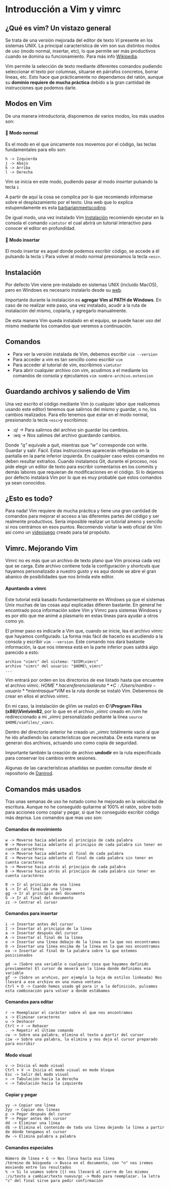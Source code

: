 # Introducción a Vim y vimrc

## ¿Qué es vim? Un vistazo general

Se trata de una versión mejorada del editor de texto *Vi* presente en los sistemas UNIX. La principal característica de vim son sus distintos modos de uso (modo normal, insertar, etc), lo que permite ser más productivos cuando se domina su funcionamiento. Para más info [Wikipedia](https://es.wikipedia.org/wiki/Vim).

Vim permite la selección de texto mediante diferentes comandos pudiendo seleccionar el texto por columnas, situarse en párrafos concretos, borrar líneas, etc. Esto hace que prácticamente no dependamos del ratón, aunque su **dominio requiere de mucha práctica** debido a la gran cantidad de instrucciones que podemos darle.

## Modos en Vim

De una manera introductoria, disponemos de varios modos, los más usados son:

#### :ghost: Modo normal 

Es el modo en el que únicamente nos movemos por el código, las teclas fundamentales para ello son:

```
h -> Izquierda
j -> Abajo
k -> Arriba
l -> Derecha
```

Vim se inicia en este modo, pudiendo pasar al modo *insertar* pulsando la tecla ```i```

A partir de aquí la cosa se complica por lo que recomiendo informarse sobre el desplazamiento por el texto. Una web que lo explica estupendamente es esta [barbarianmeetscoding](https://www.barbarianmeetscoding.com/blog/2019/02/08/boost-your-coding-fu-with-vscode-and-vim).

De igual modo, una vez instalado Vim [Instalación](#Instalación) recomiendo ejecutar en la consola el comando ```vimtutor``` el cual abrirá un tutorial interactivo para conocer el editor en profundidad.

#### :ghost: Modo insertar

El modo insertar es aquel donde podemos escribir código, se accede a él pulsando la tecla ```ì``` Para volver al modo normal presionamos la tecla ```<esc>```.

## Instalación

Por defecto Vim viene pre-instalado en sistemas UNIX (incluido MacOS), pero en Windows es necesario instalarlo desde su [web](https://www.vim.org/).

Importante durante la instalación es **agregar Vim al PATH de Windows**. En caso de no realizar este paso, una vez instalado, acudir a la ruta de instalación del mismo, copiarla, y agregarlo manualmente. 

De esta manera Vim queda instalado en el equipo, se puede hacer uso del mismo mediante los comandos que veremos a continuación.

## Comandos

* Para ver la versión instalada de Vim, debemos escribir ```vim --version```
* Para acceder a vim es tan sencillo como escribir ```vim```
* Para acceder al tutorial de vim, escribimos ```vimtutor```
* Para abrir cualquier archivo con vim, acudimos a el mediante los comandos de consola y ejecutamos ```vim nombre-archivo.extension```

## Guardando archivos y saliendo de Vim

Una vez escrito el código mediante Vim (o cualquier labor que realicemos usando este editor) tenemos que salirnos del mismo y guardar, o no, los cambios realizados. Para ello tenemos que estar en el modo normal, presionando la tecla ```<esc>```y escribimos:

* :q! -> Para salirnos del archivo sin guardar los cambios.
* :wq -> Nos salimos del archivo guardando cambios.

Donde *"q"* equivale a quit, mientras que *"w"* corresponde con write. Guardar y salir. Fácil. Estas instrucciones aparecerán reflejadas en la pantalla en la parte inferior izquierda. En cualquier caso estos comandos no deben resultar extraños. Cuando instalamos Git, durante el proceso, nos pide elegir un editor de texto para escribir comentarios en los commits y demás labores que requieran de modificaciones en el código. Si lo dejamos por defecto instalará Vim por lo que es muy probable que estos comandos ya sean conocidos.

## ¿Esto es todo?

Para nada! Vim requiere de mucha práctica y tiene una gran cantidad de comandos para mejorar el acceso a las diferentes partes del código y ser realmente productivos. Sería imposible realizar un tutorial ameno y sencillo si nos centrámos en esos puntos. Recomiendo visitar la web oficial de Vim así como un [videojuego](http://vim-adventures.com/) creado para tal propósito.

## Vimrc. Mejorando Vim

Vimrc no es más que un archivo de texto plano que Vim procesa cada vez que se carga. Este archivo contiene toda la configuración y shortcuts que hayamos personalizado a nuestro gusto y es aquí donde se abre el gran abanico de posibilidades que nos brinda este editor.

#### Apuntando a vimrc

Este tutorial está basado fundamentalmente en Windows ya que el sistemas Unix muchas de las cosas aquí explicadas difieren bastante. En general he encontrado poca información sobre Vim y Vimrc para sistemas Windows y es por ello que me animé a plasmarlo en estas líneas para ayudar a otros como yo.

El primer paso es indicarle a Vim que, cuando se inicie, lea el archivo *vimrc* que hayamos configurado. La forma más fácil de hacerlo es acudiendo a la consola y escribir ```vim --version```. Este comando nos dará bastante información, la que nos interesa está en la parte inferior pues saldrá algo parecido a esto:

```
archivo "vimrc" del sistema: "$VIM\vimrc"
archivo "vimrc" del usuario: "$HOME\_vimrc"
...
```

Vim entrará por orden en los directorios de ese listado hasta que encuentre el archivo vimrc. *$HOME* hace referencia a la ruta **C:/Users/nombre-usuario** mientras que *$VIM* es la ruta donde se instaló Vim. Deberemos de crear en ellos el archivo vimrc.

En mi caso, la instalación de gVim se realizó en **C:\Program Files (x86)\Vim\vim82**, por lo que en el archivo *_vimrc* creado en */vim* he redireccionado a mi _vimrc personalizado pediante la línea ``source $HOME/vimfiles/_vimrc``.

Dentro del directorio anterior he creado un _vimrc totálmente vacío al que he ido añadiendo las características que necesitaba. De esta manera se generan dos archivos, actuando uno como copia de seguridad.

Importante también la creación de archivo **undodir** en la ruta especificada para conservar los cambios entre sesiones.

Algunas de las características añadidas se pueden consultar desde el repositorio de [Danirod](https://github.com/danirod/vimrc).

## Comandos más usados

Tras unas semanas de uso he notado como he mejorado en la velocidad de escritura. Aunque no he conseguido quitarme al 100% el ratón, sobre todo para acciones como copiar y pegar, si que he conseguido escribir código más deprisa. Los comandos que mas uso son:

#### Comandos de movimiento

```
w -> Moverse hacia adelante al principio de cada palabra
W -> Moverse hacia adelante al principio de cada palabra sin tener en cuenta caractéres
e -> Moverse hacia adelante al final de cada palabra
E -> Moverse hacia adelante al final de cada palabra sin tener en cuenta caractéres
b -> Moverse hacia atrás al principio de cada palabra
B -> Moverse hacia atrás al principio de cada palabra sin tener en cuenta caractéres

0 -> Ir al principio de una línea
$ -> Ir al final de una línea
gg -> Ir al principio del documento
G -> Ir al final del documento
zz -> Centrar el cursor
```

#### Comandos para insertar

```
i -> Insertar antes del cursor
I -> Insertar al principio de la línea
a -> Insertar después del cursor
A -> Insertar al final de la línea
o -> Insertar una línea debajo de la línea en la que nos encontramos
O -> Insertar una línea encima de la línea en la que nos encontramos
ea -> Insertar al final de la palabra sobre la que estemos posicionados

gd -> (Sobre una variable o cualquier cosa que hayamos definido previamente) El cursor de moverá en la línea donde definimos esa variable
gf -> (Sobre un arvhivo, por ejemplo la hoja de estilos linkeada) Nos llevará a ese archivo en una nueva ventana
Ctrl + O -> Cuando hemos usado gd para ir a la definición, pulsamos esta combinación para volver a donde estábamos
```

#### Comandos para editar

```
r -> Reemplazar el carácter sobre el que nos encontramos
x -> Eliminar caracteres 
u -> Deshacer
Ctrl + r -> Rehacer
. -> Repetir el último comando
cw -> Sobre una palabra, elimina el texto a partir del cursor
ciw -> Sobre una palabra, la elimina y nos deja el cursor preparado para escribir
```

#### Modo visual

```
v -> Inicia el modo visual
Ctrl + V -> Inicia el modo visual en modo bloque
Esc -> Salir del modo visual
> -> Tabulación hacia la derecha
< -> Tabulación hacia la izquierda
```

#### Copiar y pegar

```
yy -> Copiar una línea
2yy -> Copiar dos líneas
p -> Pegar después del cursor
P -> Pegar antes del cursor
dd -> Eliminar una línea
d$ -> Elimina el contenido de toda una línea dejando la línea a partir de dónde tengamos el cursor
dw -> Elimina palabra a palabra
```

#### Comandos especiales

```
Número de línea + G -> Nos lleva hasta esa línea
/término de búsqueda -> Busca en el documento, con "n" nos iremos moviendo entre los resultados
% -> Si lo usamos sobre [{( nos llevará al cierre de los mismos
:/s/texto a cambiar/texto nuevo/gc -> Modo para reemplazar. la letra "c" del final sirve para pedir confirmación
```
